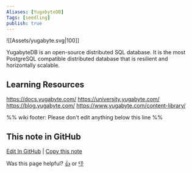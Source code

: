 ```yaml
---
Aliases: [YugabyteDB]
Tags: [seedling]
publish: true
---
```


![[Assets/yugabyte.svg|100]]

YugabyteDB is an open-source distributed SQL database. It is the most PostgreSQL compatible distributed database that is resilient and horizontally scalable.

## Learning Resources

https://docs.yugabyte.com/
https://university.yugabyte.com/
https://blog.yugabyte.com/
https://www.yugabyte.com/content-library/


%% wiki footer: Please don't edit anything below this line %%

## This note in GitHub

<span class="git-footer">[Edit In GitHub](https://github.dev/data-engineering-community/data-engineering-wiki/blob/main/Tools/Databases/YugabyteDB.md "git-hub-edit-note") | [Copy this note](https://raw.githubusercontent.com/data-engineering-community/data-engineering-wiki/main/Tools/Databases/YugabyteDB.md "git-hub-copy-note")</span>

<span class="git-footer">Was this page helpful?
[👍](https://tally.so/r/mOaxjk?rating=Yes&url=https://dataengineering.wiki/Tools/Databases/YugabyteDB) or [👎](https://tally.so/r/mOaxjk?rating=No&url=https://dataengineering.wiki/Tools/Databases/YugabyteDB)</span>
